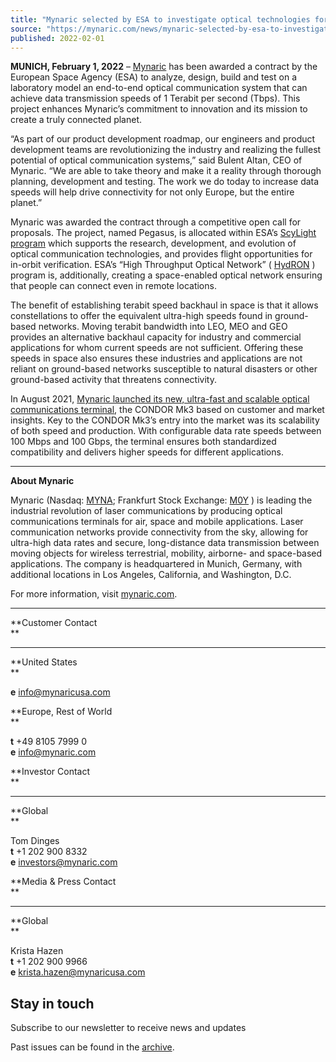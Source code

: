 ```yaml
---
title: "Mynaric selected by ESA to investigate optical technologies for next generation high-throughput optical inter-satellite links"
source: "https://mynaric.com/news/mynaric-selected-by-esa-to-investigate-optical-technologies-for-next-generation-high-throughput-optical-inter-satellite-links/"
published: 2022-02-01
---
```

**MUNICH, February 1, 2022** – [Mynaric](https://mynaric.com/) has been awarded a contract by the European Space Agency (ESA) to analyze, design, build and test on a laboratory model an end-to-end optical communication system that can achieve data transmission speeds of 1 Terabit per second (Tbps). This project enhances Mynaric’s commitment to innovation and its mission to create a truly connected planet.

“As part of our product development roadmap, our engineers and product development teams are revolutionizing the industry and realizing the fullest potential of optical communication systems,” said Bulent Altan, CEO of Mynaric. “We are able to take theory and make it a reality through thorough planning, development and testing. The work we do today to increase data speeds will help drive connectivity for not only Europe, but the entire planet.”

Mynaric was awarded the contract through a competitive open call for proposals. The project, named Pegasus, is allocated within ESA’s [ScyLight program](https://www.esa.int/Applications/Telecommunications_Integrated_Applications/ScyLight) which supports the research, development, and evolution of optical communication technologies, and provides flight opportunities for in-orbit verification. ESA’s “High Throughput Optical Network” ( [HydRON](https://www.youtube.com/watch?v=gUaxT-x86Ks) ) program is, additionally, creating a space-enabled optical network ensuring that people can connect even in remote locations.

The benefit of establishing terabit speed backhaul in space is that it allows constellations to offer the equivalent ultra-high speeds found in ground-based networks. Moving terabit bandwidth into LEO, MEO and GEO provides an alternative backhaul capacity for industry and commercial applications for whom current speeds are not sufficient. Offering these speeds in space also ensures these industries and applications are not reliant on ground-based networks susceptible to natural disasters or other ground-based activity that threatens connectivity.

In August 2021, [Mynaric launched its new, ultra-fast and scalable optical communications terminal](https://mynaric.com/news/mynaric-releases-next-generation-ultra-fast-scalable-optical-communications-terminal-for-satellite-applications/), the CONDOR Mk3 based on customer and market insights. Key to the CONDOR Mk3’s entry into the market was its scalability of both speed and production. With configurable data rate speeds between 100 Mbps and 100 Gbps, the terminal ensures both standardized compatibility and delivers higher speeds for different applications.

---

**About Mynaric**

Mynaric (Nasdaq: [MYNA](https://www.nasdaq.com/market-activity/stocks/myna); Frankfurt Stock Exchange: [M0Y](https://www.boerse-frankfurt.de/equity/mynaric-ag) ) is leading the industrial revolution of laser communications by producing optical communications terminals for air, space and mobile applications. Laser communication networks provide connectivity from the sky, allowing for ultra-high data rates and secure, long-distance data transmission between moving objects for wireless terrestrial, mobility, airborne- and space-based applications. The company is headquartered in Munich, Germany, with additional locations in Los Angeles, California, and Washington, D.C.

For more information, visit [mynaric.com](https://mynaric.com/).

---

**Customer Contact  
**

---

**United States  
**

**e** [info@mynaricusa.com](https://mynaric.com/news/mynaric-selected-by-esa-to-investigate-optical-technologies-for-next-generation-high-throughput-optical-inter-satellite-links/)

**Europe, Rest of World  
**

**t** +49 8105 7999 0  
**e** [info@mynaric.com](https://mynaric.com/news/mynaric-selected-by-esa-to-investigate-optical-technologies-for-next-generation-high-throughput-optical-inter-satellite-links/)

**Investor Contact  
**

---

**Global  
**

Tom Dinges  
**t** +1 202 900 8332  
**e** [investors@mynaric.com](https://mynaric.com/news/mynaric-selected-by-esa-to-investigate-optical-technologies-for-next-generation-high-throughput-optical-inter-satellite-links/)

**Media & Press Contact  
**

---

**Global  
**

Krista Hazen  
**t** +1 202 900 9966  
**e** [krista.hazen@mynaricusa.com](https://mynaric.com/news/mynaric-selected-by-esa-to-investigate-optical-technologies-for-next-generation-high-throughput-optical-inter-satellite-links/)

## Stay in touch

Subscribe to our newsletter to receive news and updates

Past issues can be found in the [archive](https://us17.campaign-archive.com/home/?u=7b919ac48d490499a79acff9f&id=aaebe0d6df).